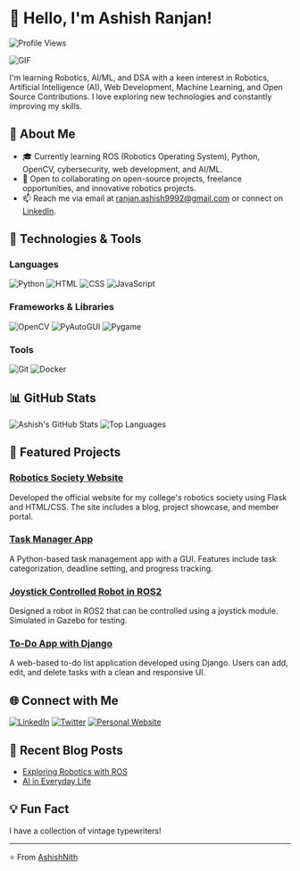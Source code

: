 # 👋 Hello, I'm Ashish Ranjan!

![Profile Views](https://komarev.com/ghpvc/?username=AshishNith&color=blueviolet&style=flat-square)

![GIF](https://user-images.githubusercontent.com/74038190/219923823-bf1ce878-c6b8-4faa-be07-93e6b1006521.gif)

I'm learning Robotics, AI/ML, and DSA with a keen interest in Robotics, Artificial Intelligence (AI), Web Development, Machine Learning, and Open Source Contributions. I love exploring new technologies and constantly improving my skills.

## 🌱 About Me

- 🎓 Currently learning ROS (Robotics Operating System), Python, OpenCV, cybersecurity, web development, and AI/ML.
- 💼 Open to collaborating on open-source projects, freelance opportunities, and innovative robotics projects.
- 📫 Reach me via email at [ranjan.ashish9992@gmail.com](mailto:ranjan.ashish9992@gmail.com) or connect on [LinkedIn](https://www.linkedin.com/in/fictech/).

## 🔧 Technologies & Tools

### Languages
![Python](https://img.shields.io/badge/Python-3776AB?style=for-the-badge&logo=python&logoColor=white)
![HTML](https://img.shields.io/badge/HTML-E34F26?style=for-the-badge&logo=html5&logoColor=white)
![CSS](https://img.shields.io/badge/CSS-1572B6?style=for-the-badge&logo=css3&logoColor=white)
![JavaScript](https://img.shields.io/badge/JavaScript-F7DF1E?style=for-the-badge&logo=javascript&logoColor=black)

### Frameworks & Libraries
![OpenCV](https://img.shields.io/badge/OpenCV-5C3EE8?style=for-the-badge&logo=opencv&logoColor=white)
![PyAutoGUI](https://img.shields.io/badge/PyAutoGUI-3776AB?style=for-the-badge&logo=python&logoColor=white)
![Pygame](https://img.shields.io/badge/Pygame-3776AB?style=for-the-badge&logo=python&logoColor=white)
<!-- Add more frameworks and libraries as needed -->

### Tools
![Git](https://img.shields.io/badge/Git-F05032?style=for-the-badge&logo=git&logoColor=white)
![Docker](https://img.shields.io/badge/Docker-2496ED?style=for-the-badge&logo=docker&logoColor=white)
<!-- Add more tools as needed -->

## 📊 GitHub Stats

![Ashish's GitHub Stats](https://github-readme-stats.vercel.app/api?username=AshishNith&show_icons=true&theme=radical)
![Top Languages](https://github-readme-stats.vercel.app/api/top-langs/?username=AshishNith&layout=compact&theme=radical)

## 📘 Featured Projects

### [Robotics Society Website](https://github.com/AshishNith/RoboticsSocietyWebsite)
Developed the official website for my college's robotics society using Flask and HTML/CSS. The site includes a blog, project showcase, and member portal.

### [Task Manager App](https://github.com/AshishNith/TaskManager)
A Python-based task management app with a GUI. Features include task categorization, deadline setting, and progress tracking.

### [Joystick Controlled Robot in ROS2](https://github.com/AshishNith/JoystickRobot)
Designed a robot in ROS2 that can be controlled using a joystick module. Simulated in Gazebo for testing.

### [To-Do App with Django](https://github.com/AshishNith/ToDoAppDjango)
A web-based to-do list application developed using Django. Users can add, edit, and delete tasks with a clean and responsive UI.

## 🌐 Connect with Me

[![LinkedIn](https://img.shields.io/badge/LinkedIn-0077B5?style=for-the-badge&logo=linkedin&logoColor=white)](https://www.linkedin.com/in/fictech/)
[![Twitter](https://img.shields.io/badge/Twitter-1DA1F2?style=for-the-badge&logo=twitter&logoColor=white)](https://x.com/AshishR9992)
[![Personal Website](https://img.shields.io/badge/Website-4285F4?style=for-the-badge&logo=google-chrome&logoColor=white)](https://ashishnith.github.io/MyWebsite/)

## 📄 Recent Blog Posts

<!-- BLOG-POST-LIST:START -->
- [Exploring Robotics with ROS](https://ashishnith.github.io/MyWebsite/blog.html)
- [AI in Everyday Life](https://ashishnith.github.io/MyWebsite/blog.html)
<!-- BLOG-POST-LIST:END -->

## 💡 Fun Fact

I have a collection of vintage typewriters!

---

⭐️ From [AshishNith](https://github.com/AshishNith)
